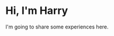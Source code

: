 
<h1 class="beginning"> Hi, I'm Harry </h1>

I'm going to share some experiences here. 

<GetStarted/>

<style lang="stylus" scoped>
p
  font-size 20px

@media (max-width: $MQMobile)
  .beginning
    margin-top 0 !important
    text-align center
</style>
